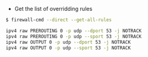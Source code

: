 * Get the list of overridding rules

```sh
$ firewall-cmd --direct --get-all-rules

ipv4 raw PREROUTING 0 -p udp --dport 53 -j NOTRACK
ipv4 raw PREROUTING 0 -p udp --sport 53 -j NOTRACK
ipv4 raw OUTPUT 0 -p udp --dport 53 -j NOTRACK
ipv4 raw OUTPUT 0 -p udp --sport 53 -j NOTRACK
```